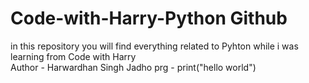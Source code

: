 # Code-with-Harry-Python Github
in this repository you will find everything related to Pyhton while i was learning from Code with Harry
<br>
Author - Harwardhan Singh Jadho
prg - print("hello world")
